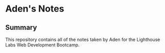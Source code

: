 # Aden's Notes

## Summary

This repository contains all of the notes taken by Aden for the Lighthouse Labs Web Development Bootcamp.